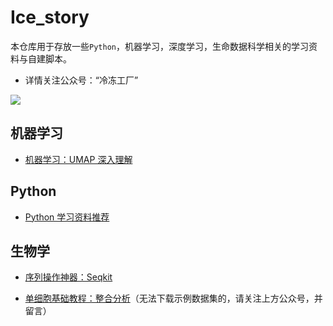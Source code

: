 # Ice_story
本仓库用于存放一些`Python`，机器学习，深度学习，生命数据科学相关的学习资料与自建脚本。

- 详情关注公众号：“冷冻工厂”

![](https://swindler-typora.oss-cn-chengdu.aliyuncs.com/typora_imgs/image-20221112155559803.png)



## 机器学习

- [机器学习：UMAP 深入理解](https://github.com/Jwindler/Ice_story/blob/main/src/md/machine_learning/UMAP.md)



## Python

- [Python 学习资料推荐](https://github.com/Jwindler/Ice_story/blob/main/src/md/python/python.md)



## 生物学

- [序列操作神器：Seqkit](https://github.com/Jwindler/Ice_story/blob/main/src/md/biology/Seqkit.md)

- [单细胞基础教程：整合分析](https://github.com/Jwindler/Ice_story/blob/main/src/md/biology/scRNA-seq_Integrate.md)（无法下载示例数据集的，请关注上方公众号，并留言）
